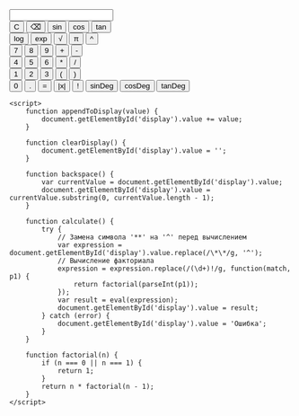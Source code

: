 

<head>
    <meta charset="UTF-8">
    <meta http-equiv="X-UA-Compatible" content="IE=edge">
    <meta name="viewport" content="width=device-width, initial-scale=1.0">
    <title>Инженерный Калькулятор</title>
  
</head>
<body>
    <input type="text" id="display" readonly>
    <br>
    <button onclick="clearDisplay()">C</button>
    <button onclick="backspace()">⌫</button>
    <button onclick="appendToDisplay('Math.sin(')">sin</button>
    <button onclick="appendToDisplay('Math.cos(')">cos</button>
    <button onclick="appendToDisplay('Math.tan(')">tan</button>
    <br>
    <button onclick="appendToDisplay('Math.log(')">log</button>
    <button onclick="appendToDisplay('Math.exp(')">exp</button>
    <button onclick="appendToDisplay('Math.sqrt(')">√</button>
    <button onclick="appendToDisplay('Math.PI')">π</button>
    <button onclick="appendToDisplay('**')">^</button>
    <br>
    <button onclick="appendToDisplay('7')">7</button>
    <button onclick="appendToDisplay('8')">8</button>
    <button onclick="appendToDisplay('9')">9</button>
    <button onclick="appendToDisplay('+')">+</button>
    <button onclick="appendToDisplay('-')">-</button>
    <br>
    <button onclick="appendToDisplay('4')">4</button>
    <button onclick="appendToDisplay('5')">5</button>
    <button onclick="appendToDisplay('6')">6</button>
    <button onclick="appendToDisplay('*')">*</button>
    <button onclick="appendToDisplay('/')">/</button>
    <br>
    <button onclick="appendToDisplay('1')">1</button>
    <button onclick="appendToDisplay('2')">2</button>
    <button onclick="appendToDisplay('3')">3</button>
    <button onclick="appendToDisplay('('">(</button>
    <button onclick="appendToDisplay(')')">)</button>
    <br>
    <button onclick="appendToDisplay('0')">0</button>
    <button onclick="appendToDisplay('.')">.</button>
    <button onclick="calculate()">=</button>
    <button onclick="appendToDisplay('Math.abs(')">|x|</button>
    <button onclick="appendToDisplay('!')">!</button>
    <button onclick="appendToDisplay('Math.sin(Math.PI/180*')">sinDeg</button>
    <button onclick="appendToDisplay('Math.cos(Math.PI/180*')">cosDeg</button>
    <button onclick="appendToDisplay('Math.tan(Math.PI/180*')">tanDeg</button>

    <script>
        function appendToDisplay(value) {
            document.getElementById('display').value += value;
        }

        function clearDisplay() {
            document.getElementById('display').value = '';
        }

        function backspace() {
            var currentValue = document.getElementById('display').value;
            document.getElementById('display').value = currentValue.substring(0, currentValue.length - 1);
        }

        function calculate() {
            try {
                // Замена символа '**' на '^' перед вычислением
                var expression = document.getElementById('display').value.replace(/\*\*/g, '^');
                // Вычисление факториала
                expression = expression.replace(/(\d+)!/g, function(match, p1) {
                    return factorial(parseInt(p1));
                });
                var result = eval(expression);
                document.getElementById('display').value = result;
            } catch (error) {
                document.getElementById('display').value = 'Ошибка';
            }
        }

        function factorial(n) {
            if (n === 0 || n === 1) {
                return 1;
            }
            return n * factorial(n - 1);
        }
    </script>
<script>
    function appendToDisplay(value) {
        document.getElementById('display').value += value;
    }

    function clearDisplay() {
        document.getElementById('display').value = '';
    }

    function backspace() {
        var currentValue = document.getElementById('display').value;
        document.getElementById('display').value = currentValue.substring(0, currentValue.length - 1);
    }

    function calculate() {
        try {
            // Замена символа '**' на '^' перед вычислением
            var expression = document.getElementById('display').value.replace(/\*\*/g, '^');
            // Вычисление факториала
            expression = expression.replace(/(\d+)!/g, function(match, p1) {
                return factorial(parseInt(p1));
            });
            
            // Добавленные алгоритмы
            expression = expression.replace(/Math.sin\(/g, 'customSin(');
            expression = expression.replace(/Math.cos\(/g, 'customCos(');
            expression = expression.replace(/Math.tan\(/g, 'customTan(');
            expression = expression.replace(/Math.sqrt\(/g, 'customSqrt(');

            var result = eval(expression);
            document.getElementById('display').value = result;
        } catch (error) {
            document.getElementById('display').value = 'Ошибка';
        }
    }

    function factorial(n) {
        if (n === 0 || n === 1) {
            return 1;
        }
        return n * factorial(n - 1);
    }

    // Добавленные функции для кастомных вычислений
    function customSin(value) {
        return Math.sin(value);
    }

    function customCos(value) {
        return Math.cos(value);
    }

    function customTan(value) {
        return Math.tan(value);
    }

    function customSqrt(value) {
        return Math.sqrt(value);
    }
</script>

